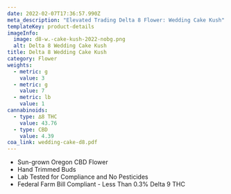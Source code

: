 ```yaml
---
date: 2022-02-07T17:36:57.990Z
meta_description: "Elevated Trading Delta 8 Flower: Wedding Cake Kush"
templateKey: product-details
imageInfo:
  image: d8-w.-cake-kush-2022-nobg.png
  alt: Delta 8 Wedding Cake Kush
title: Delta 8 Wedding Cake Kush
category: Flower
weights:
  - metric: g
    value: 3
  - metric: g
    value: 7
  - metric: lb
    value: 1
cannabinoids:
  - type: ∆8 THC
    value: 43.76
  - type: CBD
    value: 4.39
coa_link: wedding-cake-d8.pdf
---
```



* Sun-grown Oregon CBD Flower
* Hand Trimmed Buds
* Lab Tested for Compliance and No Pesticides
* Federal Farm Bill Compliant - Less Than 0.3% Delta 9 THC